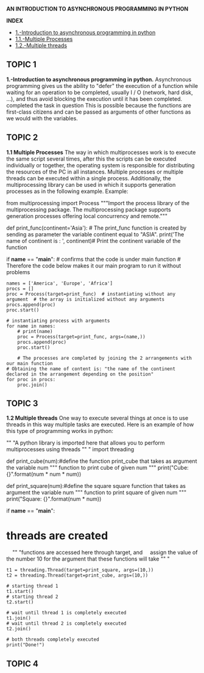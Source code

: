 **AN INTRODUCTION TO ASYNCHRONOUS PROGRAMMING IN PYTHON**

**INDEX**

* [1.-Introduction to asynchronous programming in python](#item1)
* [1.1.-Multiple Processes](#item2)
* [1.2.-Multiple threads](#item3)


<a name="item1"></a>
## TOPIC 1

**1.-Introduction to asynchronous programming in python.**
Asynchronous programming gives us the ability to "defer" the execution of a function while waiting for an operation to be completed, usually I / O (network, hard disk, ...), and thus avoid blocking the execution until it has been completed. completed the task in question This is possible because the functions are first-class citizens and can be passed as arguments of other functions as we would with the variables.

<a name="item2"></a>
## TOPIC 2
**1.1 Multiple Processes**
The way in which multiprocesses work is to execute the same script several times, after this the scripts can be executed individually or together, the operating system is responsible for distributing the resources of the PC in all instances.
Multiple processes or multiple threads can be executed within a single process.
Additionally, the multiprocessing library can be used in which it supports generation processes as in the following example.
Example:

from multiprocessing import Process """Import the process library of the multiprocessing package.
The multiprocessing package supports generation processes offering local concurrency
and remote."""


def print_func(continent='Asia'): # The print_func function is created by sending as parameter the variable continent equal to "ASIA".
    print('The name of continent is : ', continent)# Print the continent variable of the function


if __name__ == "__main__":  # confirms that the code is under main function # Therefore the code below makes it our main program to run it without problems

    names = ['America', 'Europe', 'Africa']
    procs = []
    proc = Process(target=print_func)  # instantiating without any argument  # the array is initialized without any arguments
    procs.append(proc)
    proc.start()

    # instantiating process with arguments
    for name in names:
        # print(name)
        proc = Process(target=print_func, args=(name,))
        procs.append(proc)
        proc.start()

        # The processes are completed by joining the 2 arrangements with our main function
    # Obtaining the name of content is: "the name of the continent declared in the arrangement depending on the position"
    for proc in procs:
        proc.join()

<a name="item3"></a>
## TOPIC 3
**1.2 Multiple threads**
One way to execute several things at once is to use threads in this way multiple tasks are executed.
Here is an example of how this type of programming works in python:

"" "A python library is imported here that allows you to perform
multiprocesses using threads "" "
import threading

def print_cube(num):#define the function print_cube that takes as argument the variable num
    """
    function to print cube of given num
    """
    print("Cube: {}".format(num * num * num))

def print_square(num):#define the square square function that takes as argument the variable num
    """
    function to print square of given num
    """
    print("Square: {}".format(num * num))

if __name__ == "__main__":
  # threads are created
    "" "functions are accessed here through target, and
    assign the value of the number 10 for the argument that these functions will take "" "

    t1 = threading.Thread(target=print_square, args=(10,))
    t2 = threading.Thread(target=print_cube, args=(10,))

    # starting thread 1
    t1.start()
    # starting thread 2
    t2.start()

    # wait until thread 1 is completely executed
    t1.join()
    # wait until thread 2 is completely executed
    t2.join()

    # both threads completely executed
    print("Done!")


<a name="item3"></a>
## TOPIC 4
